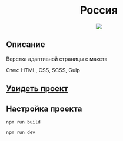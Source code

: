 <h1 align="center">Россия</h1>
<p align="center">
  <img src="https://img.shields.io/badge/made%20by-opv1-blue.svg">
</p>

## Описание

Верстка адаптивной страницы с макета

Стек: HTML, CSS, SCSS, Gulp

## [Увидеть проект](https://opv1.github.io/russia-spa-yp/)

## Настройка проекта

```
npm run build
```

```
npm run dev
```
